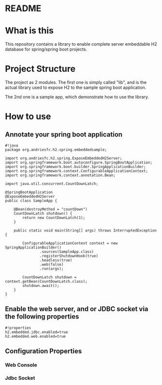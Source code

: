 # README #

# What is this #

This repository contains a library to enable complete server embeddable H2 database for spring/spring boot projects.

# Project Structure #

The project as 2 modules. The first one is simply called "lib", and is the 
actual library used to expose H2 to the sample spring boot application.

The 2nd one is a sample app, which demonstrate how to use the library.

# How to use #

##  Annotate your spring boot application

```
#!java
package org.andriesfc.h2.spring.embeddedsample;

import org.andriesfc.h2.spring.ExposeEmbeddedH2Server;
import org.springframework.boot.autoconfigure.SpringBootApplication;
import org.springframework.boot.builder.SpringApplicationBuilder;
import org.springframework.context.ConfigurableApplicationContext;
import org.springframework.context.annotation.Bean;

import java.util.concurrent.CountDownLatch;

@SpringBootApplication
@ExposeEmbeddedH2Server
public class SampleApp {

    @Bean(destroyMethod = "countDown")
    CountDownLatch shutdown() {
        return new CountDownLatch(1);
    }

    public static void main(String[] args) throws InterruptedException {

        ConfigurableApplicationContext context = new SpringApplicationBuilder()
                .sources(SampleApp.class)
                .registerShutdownHook(true)
                .headless(true)
                .web(false)
                .run(args);

        CountDownLatch shutdown = context.getBean(CountDownLatch.class);
        shutdown.await();
    }
}
```

## Enable the web server, and or JDBC socket via the following properties


```
#!properties
h2.embedded.jdbc.enabled=true
h2.embedded.web.enabled=true
```

## Configuration Properties 

### Web Console

### Jdbc Socket

